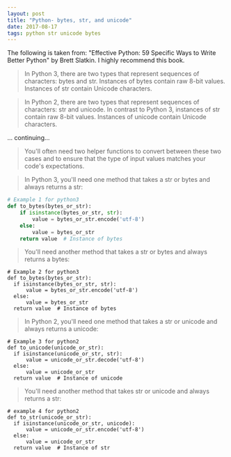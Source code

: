 ```yaml
---
layout: post
title: "Python- bytes, str, and unicode"
date: 2017-08-17
tags: python str unicode bytes
---
```


The following is taken from: "Effective Python: 59 Specific Ways to Write Better Python" by Brett Slatkin. I highly recommend this book.

> In Python 3, there are two types that represent sequences of characters: bytes and str. Instances of bytes contain raw 8-bit values. Instances of str contain Unicode characters.

> In Python 2, there are two types that represent sequences of characters: str and unicode. In contrast to Python 3, instances of str contain raw 8-bit values. Instances of unicode contain Unicode characters.

... continuing...

> You'll often need two helper functions to convert between these two cases and to ensure that the type of input values matches your code's expectations.

> In Python 3, you'll need one method that takes a str or bytes and always returns a str:

```python
# Example 1 for python3
def to_bytes(bytes_or_str):
	if isinstance(bytes_or_str, str):
		value = bytes_or_str.encode('utf-8')
	else:
		value = bytes_or_str
	return value  # Instance of bytes
```

  > You'll need another method that takes a str or bytes and always returns a bytes:

  ```
  # Example 2 for python3
def to_bytes(bytes_or_str):
	if isinstance(bytes_or_str, str):
		value = bytes_or_str.encode('utf-8')
	else:
		value = bytes_or_str
	return value  # Instance of bytes
```
  > In Python 2, you'll need one method that takes a str or unicode and always returns a unicode:

  ```
  # Example 3 for python2
  def to_unicode(unicode_or_str):
	if isinstance(unicode_or_str, str):
		value = unicode_or_str.decode('utf-8')
	else:
		value = unicode_or_str
	return value  # Instance of unicode
  ```

  > You'll need another method that takes str or unicode and always returns a str:

  ```
  # example 4 for python2
def to_str(unicode_or_str):
	if isinstance(unicode_or_str, unicode):
		value = unicode_or_str.encode('utf-8')
	else:
		value = unicode_or_str
	return value  # Instance of str
  ```
